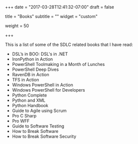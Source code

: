 +++
date = "2017-03-28T12:41:32-07:00"
draft = false

title = "Books"
subtitle = ""
widget = "custom"

weight = 50

+++

This is a list of some of the SDLC related books that I have read:

- DSL’s in BOO: DSL's in .NET
- IronPython in Action
- PowerShell Toolmaking in a Month of Lunches
- PowerShell Deep Dives
- RavenDB in Action
- TFS in Action
- Windows PowerShell in Action
- Windows PowerShell for Developers
- Python Complete
- Python and XML
- Python Handbook
- Guide to Agile using Scrum
- Pro C Sharp
- Pro WFF
- Guide to Software Testing
- How to Break Software
- How to Break Software Security
